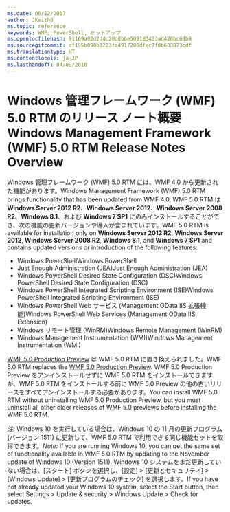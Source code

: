 ```yaml
---
ms.date: 06/12/2017
author: JKeithB
ms.topic: reference
keywords: WMF, PowerShell, セットアップ
ms.openlocfilehash: 91169a92d2d4c20ddb6e509183423ad428bc68b9
ms.sourcegitcommit: cf195b090b3223fa4917206dfec7f0b603873cdf
ms.translationtype: HT
ms.contentlocale: ja-JP
ms.lasthandoff: 04/09/2018
---
```

# <a name="windows-management-framework-wmf-50-rtm-release-notes-overview"></a><span data-ttu-id="5a4f0-102">Windows 管理フレームワーク (WMF) 5.0 RTM のリリース ノート概要</span><span class="sxs-lookup"><span data-stu-id="5a4f0-102">Windows Management Framework (WMF) 5.0 RTM Release Notes Overview</span></span>

<span data-ttu-id="5a4f0-103">Windows 管理フレームワーク (WMF) 5.0 RTM には、WMF 4.0 から更新された機能があります。</span><span class="sxs-lookup"><span data-stu-id="5a4f0-103">Windows Management Framework (WMF) 5.0 RTM brings functionality that has been updated from WMF 4.0.</span></span> <span data-ttu-id="5a4f0-104">WMF 5.0 RTM は **Windows Server 2012 R2**、**Windows Server 2012**、**Windows Server 2008 R2**、**Windows 8.1**、および **Windows 7 SP1** にのみインストールすることができ、次の機能の更新バージョンや導入が含まれています。</span><span class="sxs-lookup"><span data-stu-id="5a4f0-104">WMF 5.0 RTM is available for installation only on **Windows Server 2012 R2**, **Windows Server 2012**, **Windows Server 2008 R2**, **Windows 8.1**, and **Windows 7 SP1** and contains updated versions or introduction of the following features:</span></span>

- <span data-ttu-id="5a4f0-105">Windows PowerShell</span><span class="sxs-lookup"><span data-stu-id="5a4f0-105">Windows PowerShell</span></span>
- <span data-ttu-id="5a4f0-106">Just Enough Administration (JEA)</span><span class="sxs-lookup"><span data-stu-id="5a4f0-106">Just Enough Administration (JEA)</span></span>
- <span data-ttu-id="5a4f0-107">Windows PowerShell Desired State Configuration (DSC)</span><span class="sxs-lookup"><span data-stu-id="5a4f0-107">Windows PowerShell Desired State Configuration (DSC)</span></span>
- <span data-ttu-id="5a4f0-108">Windows PowerShell Integrated Scripting Environment (ISE)</span><span class="sxs-lookup"><span data-stu-id="5a4f0-108">Windows PowerShell Integrated Scripting Environment (ISE)</span></span>
- <span data-ttu-id="5a4f0-109">Windows PowerShell Web サービス (Management OData IIS 拡張機能)</span><span class="sxs-lookup"><span data-stu-id="5a4f0-109">Windows PowerShell Web Services (Management OData IIS Extension)</span></span>
- <span data-ttu-id="5a4f0-110">Windows リモート管理 (WinRM)</span><span class="sxs-lookup"><span data-stu-id="5a4f0-110">Windows Remote Management (WinRM)</span></span>
- <span data-ttu-id="5a4f0-111">Windows Management Instrumentation (WMI)</span><span class="sxs-lookup"><span data-stu-id="5a4f0-111">Windows Management Instrumentation (WMI)</span></span>

<span data-ttu-id="5a4f0-112">[WMF 5.0 Production Preview](http://blogs.msdn.com/b/powershell/archive/2015/08/31/windows-management-framework-5-0-production-preview-is-now-available.aspx) は WMF 5.0 RTM に置き換えられました。</span><span class="sxs-lookup"><span data-stu-id="5a4f0-112">WMF 5.0 RTM replaces the [WMF 5.0 Production Preview](http://blogs.msdn.com/b/powershell/archive/2015/08/31/windows-management-framework-5-0-production-preview-is-now-available.aspx).</span></span> <span data-ttu-id="5a4f0-113">WMF 5.0 Production Preview をアンインストールせずに WMF 5.0 RTM をインストールできますが、WMF 5.0 RTM をインストールする前に WMF 5.0 Preview の他の古いリリースをすべてアンインストールする必要があります。</span><span class="sxs-lookup"><span data-stu-id="5a4f0-113">You can install WMF 5.0 RTM without uninstalling WMF 5.0 Production Preview, but you must uninstall all other older releases of WMF 5.0 previews before installing the WMF 5.0 RTM.</span></span>

<span data-ttu-id="5a4f0-114">*注:* Windows 10 を実行している場合は、Windows 10 の 11 月の更新プログラム (バージョン 1511) に更新して、WMF 5.0 RTM で利用できる同じ機能セットを取得できます。</span><span class="sxs-lookup"><span data-stu-id="5a4f0-114">*Note:* If you are running Windows 10, you can get the same set of functionality available in WMF 5.0 RTM by updating to the November update of Windows 10 (Version 1511).</span></span> <span data-ttu-id="5a4f0-115">Windows 10 システムをまだ更新していない場合は、[スタート] ボタンを選択し、[設定] > [更新とセキュリティ] > [Windows Update] > [更新プログラムのチェック] を選択します。</span><span class="sxs-lookup"><span data-stu-id="5a4f0-115">If you have not already updated your Windows 10 system, select the Start button, then select Settings > Update & security > Windows Update > Check for updates.</span></span>
